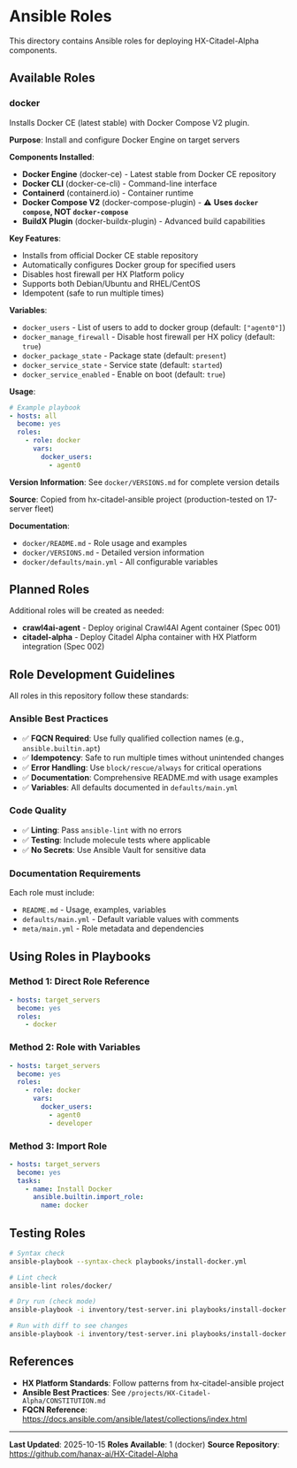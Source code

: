 # Ansible Roles

This directory contains Ansible roles for deploying HX-Citadel-Alpha components.

## Available Roles

### docker

Installs Docker CE (latest stable) with Docker Compose V2 plugin.

**Purpose**: Install and configure Docker Engine on target servers

**Components Installed**:
- **Docker Engine** (docker-ce) - Latest stable from Docker CE repository
- **Docker CLI** (docker-ce-cli) - Command-line interface
- **Containerd** (containerd.io) - Container runtime
- **Docker Compose V2** (docker-compose-plugin) - ⚠️ **Uses `docker compose`, NOT `docker-compose`**
- **BuildX Plugin** (docker-buildx-plugin) - Advanced build capabilities

**Key Features**:
- Installs from official Docker CE stable repository
- Automatically configures Docker group for specified users
- Disables host firewall per HX Platform policy
- Supports both Debian/Ubuntu and RHEL/CentOS
- Idempotent (safe to run multiple times)

**Variables**:
- `docker_users` - List of users to add to docker group (default: `["agent0"]`)
- `docker_manage_firewall` - Disable host firewall per HX policy (default: `true`)
- `docker_package_state` - Package state (default: `present`)
- `docker_service_state` - Service state (default: `started`)
- `docker_service_enabled` - Enable on boot (default: `true`)

**Usage**:
```yaml
# Example playbook
- hosts: all
  become: yes
  roles:
    - role: docker
      vars:
        docker_users:
          - agent0
```

**Version Information**: See `docker/VERSIONS.md` for complete version details

**Source**: Copied from hx-citadel-ansible project (production-tested on 17-server fleet)

**Documentation**:
- `docker/README.md` - Role usage and examples
- `docker/VERSIONS.md` - Detailed version information
- `docker/defaults/main.yml` - All configurable variables

## Planned Roles

Additional roles will be created as needed:

- **crawl4ai-agent** - Deploy original Crawl4AI Agent container (Spec 001)
- **citadel-alpha** - Deploy Citadel Alpha container with HX Platform integration (Spec 002)

## Role Development Guidelines

All roles in this repository follow these standards:

### Ansible Best Practices
- ✅ **FQCN Required**: Use fully qualified collection names (e.g., `ansible.builtin.apt`)
- ✅ **Idempotency**: Safe to run multiple times without unintended changes
- ✅ **Error Handling**: Use `block/rescue/always` for critical operations
- ✅ **Documentation**: Comprehensive README.md with usage examples
- ✅ **Variables**: All defaults documented in `defaults/main.yml`

### Code Quality
- ✅ **Linting**: Pass `ansible-lint` with no errors
- ✅ **Testing**: Include molecule tests where applicable
- ✅ **No Secrets**: Use Ansible Vault for sensitive data

### Documentation Requirements
Each role must include:
- `README.md` - Usage, examples, variables
- `defaults/main.yml` - Default variable values with comments
- `meta/main.yml` - Role metadata and dependencies

## Using Roles in Playbooks

### Method 1: Direct Role Reference
```yaml
- hosts: target_servers
  become: yes
  roles:
    - docker
```

### Method 2: Role with Variables
```yaml
- hosts: target_servers
  become: yes
  roles:
    - role: docker
      vars:
        docker_users:
          - agent0
          - developer
```

### Method 3: Import Role
```yaml
- hosts: target_servers
  become: yes
  tasks:
    - name: Install Docker
      ansible.builtin.import_role:
        name: docker
```

## Testing Roles

```bash
# Syntax check
ansible-playbook --syntax-check playbooks/install-docker.yml

# Lint check
ansible-lint roles/docker/

# Dry run (check mode)
ansible-playbook -i inventory/test-server.ini playbooks/install-docker.yml --check

# Run with diff to see changes
ansible-playbook -i inventory/test-server.ini playbooks/install-docker.yml --check --diff
```

## References

- **HX Platform Standards**: Follow patterns from hx-citadel-ansible project
- **Ansible Best Practices**: See `/projects/HX-Citadel-Alpha/CONSTITUTION.md`
- **FQCN Reference**: https://docs.ansible.com/ansible/latest/collections/index.html

---

**Last Updated**: 2025-10-15
**Roles Available**: 1 (docker)
**Source Repository**: https://github.com/hanax-ai/HX-Citadel-Alpha
